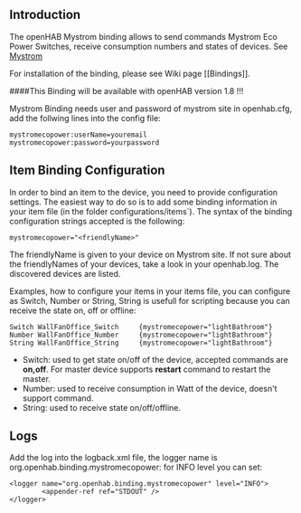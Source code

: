 ## Introduction

The openHAB Mystrom binding allows to send commands Mystrom Eco Power Switches,
receive consumption numbers and states of devices.
See [Mystrom](mystrom.fr) 

For installation of the binding, please see Wiki page [[Bindings]].

####This Binding will be available with openHAB version 1.8 !!!

Mystrom Binding needs user and password of mystrom site in openhab.cfg, add the follwing lines into the config file:

	mystromecopower:userName=youremail
	mystromecopower:password=yourpassword
	

## Item Binding Configuration

In order to bind an item to the device, you need to provide configuration settings. The easiest way to do so is to add some binding information in your item file (in the folder configurations/items`). The syntax of the binding configuration strings accepted is the following:

    mystromecopower="<friendlyName>"

The friendlyName is given to your device on Mystrom site.
If not sure about the friendlyNames of your devices, take a look in your openhab.log. The discovered devices are listed.

Examples, how to configure your items in your items file, you can configure as Switch, Number or String, 
String is usefull for scripting because you can receive the state on, off or offline:

    Switch WallFanOffice_Switch 	{mystromecopower="lightBathroom"}
    Number WallFanOffice_Number 	{mystromecopower="lightBathroom"}
    String WallFanOffice_String 	{mystromecopower="lightBathroom"}					

* Switch: used to get state on/off of the device, accepted commands are **on,off**. For master device supports **restart** command to restart the master.
* Number: used to receive consumption in Watt of the device, doesn't support command.
* String: used to receive state on/off/offline.

## Logs
Add the log into the logback.xml file, the logger name is org.openhab.binding.mystromecopower:
for INFO level you can set:

	<logger name="org.openhab.binding.mystromecopower" level="INFO">
			<appender-ref ref="STDOUT" />
	</logger>